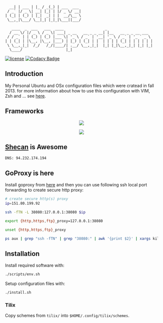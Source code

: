 ```
  __| | ___ | |_ / _(_) | ___  ___ 
 / _` |/ _ \| __| |_| | |/ _ \/ __|
| (_| | (_) | |_|  _| | |  __/\__ \
 \__,_|\___/ \__|_| |_|_|\___||___/
                                   
   ____  _  ___   ___  ____                   _                     
  / __ \/ |/ _ \ / _ \| ___| _ __   __ _ _ __| |__   __ _ _ __ ___  
 / / _` | | (_) | (_) |___ \| '_ \ / _` | '__| '_ \ / _` | '_ ` _ \ 
| | (_| | |\__, |\__, |___) | |_) | (_| | |  | | | | (_| | | | | | |
 \ \__,_|_|  /_/   /_/|____/| .__/ \__,_|_|  |_| |_|\__,_|_| |_| |_|
  \____/                    |_|                                     
```

[![license](https://img.shields.io/github/license/1995parham/dotfiles.svg?style=flat-square)]()
[![Codacy Badge](https://img.shields.io/codacy/grade/02e3f859b8944e749d1ceca4a4c41e49.svg?style=flat-square)](https://www.codacy.com/app/1995parham/dotfiles?utm_source=github.com&amp;utm_medium=referral&amp;utm_content=1995parham/dotfiles&amp;utm_campaign=Badge_Grade)

## Introduction

My Personal Ubuntu and OSx configuration files which were cratead in fall 2013.
for more information about how to use this configuration with VIM, Zsh and ... see [here](http://1995parham.github.io/dotfiles/).

## Frameworks
<p align="center">
  <img src="https://raw.githubusercontent.com/neovim/neovim.github.io/master/logos/neovim-logo-600x173.png" />
</p>
<p align="center">
  <img src="https://camo.githubusercontent.com/5c385f15f3eaedb72cfcfbbaf75355b700ac0757/68747470733a2f2f73332e616d617a6f6e6177732e636f6d2f6f686d797a73682f6f682d6d792d7a73682d6c6f676f2e706e67">
</p>

## [Shecan](https://shecan.ir/) is Awesome
```
DNS: 94.232.174.194
```

## GoProxy is here
Install goproxy from [here](https://github.com/snail007/goproxy) and then you can use following ssh local port forwarding
to create secure http proxy:

```sh
# create secure http(s) proxy
ip=151.80.199.92

ssh -fTN -L 38080:127.0.0.1:38080 $ip

export {http,https,ftp}_proxy=127.0.0.1:38080

unset {http,https,ftp}_proxy

ps aux | grep "ssh -fTN" | grep "38080:" | awk '{print $2}' | xargs kill
```

## Installation

Install required software with:

```sh
./scripts/env.sh
```

Setup configuration files with:

```sh
./install.sh
```

### Tilix

Copy schemes from `tilix/` into `$HOME/.config/tilix/schemes`.
